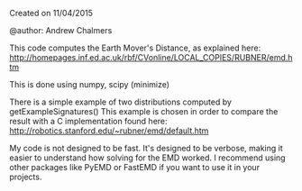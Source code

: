 Created on 11/04/2015

@author: Andrew Chalmers

This code computes the Earth Mover's Distance, as explained here:
http://homepages.inf.ed.ac.uk/rbf/CVonline/LOCAL_COPIES/RUBNER/emd.htm

This is done using numpy, scipy (minimize)

There is a simple example of two distributions computed by getExampleSignatures()
This example is chosen in order to compare the result with a C implementation 
found here:
http://robotics.stanford.edu/~rubner/emd/default.htm

My code is not designed to be fast. It's designed to be verbose, making it easier to understand how solving for the EMD worked. I recommend using other packages like PyEMD or FastEMD if you want to use it in your projects.
